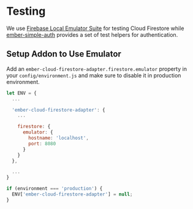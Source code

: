 # Testing

We use [Firebase Local Emulator Suite](https://firebase.google.com/docs/emulator-suite) for testing Cloud Firestore while [ember-simple-auth](https://github.com/simplabs/ember-simple-auth#testing) provides a set of test helpers for authentication.

## Setup Addon to Use Emulator

Add an `ember-cloud-firestore-adapter.firestore.emulator` property in your `config/environment.js` and make sure to disable it in production environment.

```javascript
let ENV = {
  ...

  'ember-cloud-firestore-adapter': {
    ...

    firestore: {
      emulator: {
        hostname: 'localhost',
        port: 8080
      }
    }
  },

  ...
}

if (environment === 'production') {
  ENV['ember-cloud-firestore-adapter'] = null;
}
```
